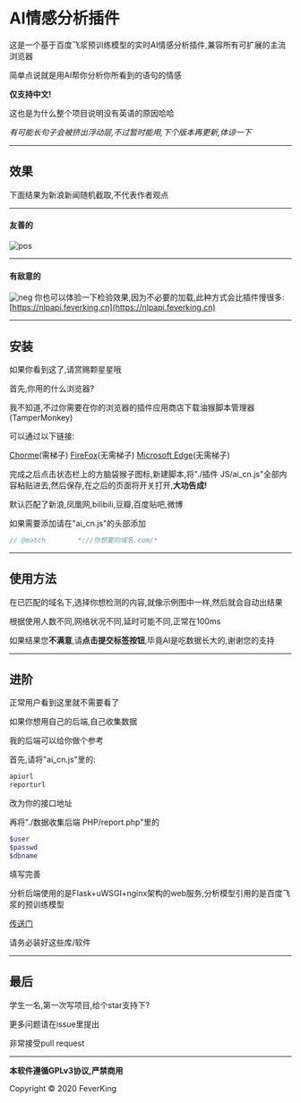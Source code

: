 # AI情感分析插件

这是一个基于百度飞浆预训练模型的实时AI情感分析插件,兼容所有可扩展的主流浏览器

简单点说就是用AI帮你分析你所看到的语句的情感

**仅支持中文!**

这也是为什么整个项目说明没有英语的原因哈哈

*有可能长句子会被挤出浮动层,不过暂时能用,下个版本再更新,体谅一下*

------



## 效果

下面结果为新浪新闻随机截取,不代表作者观点

------



#### 友善的

![pos](https://api.feverking.cn/nlpapi/pos.JPG)



------

#### 有敌意的

![neg](https://api.feverking.cn/nlpapi/neg.JPG)
你也可以体验一下检验效果,因为不必要的加载,此种方式会比插件慢很多:
[https://nlpapi.feverking.cn](https://nlpapi.feverking.cn)

------

## 安装

如果你看到这了,请赏赐颗星星哦

首先,你用的什么浏览器?

我不知道,不过你需要在你的浏览器的插件应用商店下载油猴脚本管理器(TamperMonkey)

可以通过以下链接:

[Chorme](https://chrome.google.com/webstore/detail/tampermonkey/dhdgffkkebhmkfjojejmpbldmpobfkfo?hl=zh-CN)(需梯子)	[FireFox](https://addons.mozilla.org/zh-CN/firefox/addon/tampermonkey/?src=search)(无需梯子)	[Microsoft Edge](https://www.microsoft.com/zh-cn/p/tampermonkey/9nblggh5162s)(无需梯子)

完成之后点击状态栏上的方脑袋猴子图标,新建脚本,将"./插件 JS/ai_cn.js"全部内容粘贴进去,然后保存,在之后的页面将开关打开,**大功告成!**

默认匹配了新浪,凤凰网,bilibili,豆瓣,百度贴吧,微博

如果需要添加请在"ai_cn.js"的头部添加

```javascript
// @match        *://你想要的域名.com/*
```

------

## 使用方法

在已匹配的域名下,选择你想检测的内容,就像示例图中一样,然后就会自动出结果

根据使用人数不同,网络状况不同,延时可能不同,正常在100ms

如果结果您**不满意**,请**点击提交标签按钮**,毕竟AI是吃数据长大的,谢谢您的支持

------

## 进阶

正常用户看到这里就不需要看了

如果你想用自己的后端,自己收集数据

我的后端可以给你做个参考

首先,请将"ai_cn.js"里的:

```javascript
apiurl
reporturl
```

改为你的接口地址

再将"./数据收集后端 PHP/report.php"里的

```php
$user
$passwd
$dbname
```

填写完善

分析后端使用的是Flask+uWSGI+nginx架构的web服务,分析模型引用的是百度飞浆的预训练模型

[传送门](https://www.paddlepaddle.org.cn/install/quick)

请务必装好这些库/软件

------

## 最后

学生一名,第一次写项目,给个star支持下?

更多问题请在issue里提出

非常接受pull request

------

**本软件遵循GPLv3协议,严禁商用**

Copyright © 2020 FeverKing
